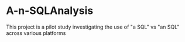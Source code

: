 # A-n-SQLAnalysis
This project is a pilot study investigating the use of "a SQL" vs "an SQL" across various platforms

